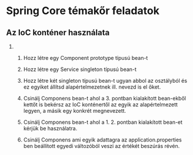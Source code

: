 
# Spring Core témakőr feladatok

## Az IoC konténer használata

1.
   1. Hozz létre egy Component prototype típusú bean-t
   2. Hozz létre egy Service singleton típusú bean-t
   3. Hozz létre két singleton típusú bean-t ugyan
   abbol az osztályból és ez egyiket állítsd alapértelmezetnek
   ill. nevezd is el őket.

   4. Csinálj Componens bean-t ahol a 3. pontban kialakított bean-ekből
   kettőt is bekérsz az IoC konténertől az egyik az alapértelmezett
   legyen, a másik egy konkrét megnevezett.
   5. Csinálj Componens bean-t ahol a 1. 2. pontban kialakított bean-et
   kérjük be használatra.
   6. Csinálj Componens ami egyik adattagra az application.properties ben
   beállított egyedi változóból veszi az értékét beszúrás révén.

